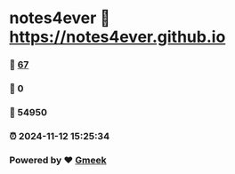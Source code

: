 # notes4ever :link: https://notes4ever.github.io 
### :page_facing_up: [67](https://notes4ever.github.io/tag.html) 
### :speech_balloon: 0 
### :hibiscus: 54950 
### :alarm_clock: 2024-11-12 15:25:34 
### Powered by :heart: [Gmeek](https://github.com/Meekdai/Gmeek)
